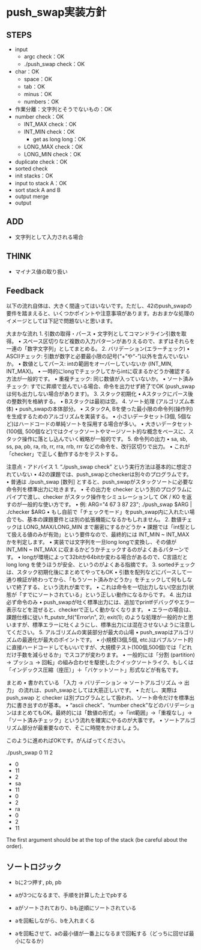 # push_swap実装方針

## STEPS

- input
  - argc check：OK
  - ./push_swap check：OK
- char：OK
  - space：OK
  - tab：OK
  - minus：OK
  - numbers：OK
- 作業分離：文字列とそうでないもの：OK
- number check：OK
  - INT_MAX check：OK
  - INT_MIN check：OK
    - get as long long：OK
  - LONG_MAX check：OK
  - LONG_MIN check：OK
- duplicate check：OK
- sorted check
- init stacks：OK
- input to stack A：OK
- sort stack A and B
- output merge
- output

## ADD

- 文字列として入力される場合

## THINK

- マイナス値の取り扱い

## Feedback

以下の流れ自体は、大きく間違ってはいないです。ただし、42のpush_swapの要件を踏まえると、いくつかポイントや注意事項があります。おおまかな処理のイメージとしては下記で問題ないと思います。

大まかな流れ
	1.	引数の取得・パース
	•	文字列としてコマンドライン引数を取得。
	•	スペース区切りなど複数の入力パターンがありえるので、まずはそれらを一連の「数字文字列」としてまとめる。
	2.	バリデーション(エラーチェック)
	•	ASCIIチェック: 引数が数字と必要最小限の記号(“+”や“-”)以外を含んでいないか。
	•	数値としてパース: intの範囲をオーバーしていないか (INT_MIN, INT_MAX)。
	•	一時的にlongでチェックしてからintに収まるかどうか確認する方法が一般的です。
	•	重複チェック: 同じ数値が入っていないか。
	•	ソート済みチェック: すでに昇順で並んでいる場合、命令を出力せず終了でOK (push_swapは何も出力しない場合があります)。
	3.	スタック初期化
	•	Aスタックにパース後の整数列を格納する。
	•	Bスタックは最初は空。
	4.	ソート処理 (アルゴリズム本体)
	•	push_swapの本体部分。
	•	スタックA, Bを使った最小限の命令列(操作列)を生成するためのアルゴリズムを実装する。
	•	小さいデータセット(3個, 5個など)はハードコードの単純ソートを採用する場合が多い。
	•	大きいデータセット(100個, 500個など)ではクイックソートやマージソート的な概念をベースに、スタック操作に落とし込んでいく戦略が一般的です。
	5.	命令列の出力
	•	sa, sb, ss, pa, pb, ra, rb, rr, rra, rrb, rrr などの命令を、改行区切りで出力。
	•	これが「checker」で正しく動作するかをテストする。

注意点・アドバイス
	1.	“./push_swap check” という実行方法は基本的に想定されていない
	•	42の課題では、push_swapとcheckerは別々のプログラムです。
	•	普通は ./push_swap [数列] とすると、push_swapがスタックソートに必要な命令列を標準出力に吐きます。
	•	その出力を checker という別のプログラムにパイプで渡し、checker がスタック操作をシミュレーションして OK / KO を返すのが一般的な使い方です。
	•	例: ARG="4 67 3 87 23"; ./push_swap $ARG | ./checker $ARG
	•	もし自前で「チェックモード」をpush_swap内に入れたい場合でも、基本の課題要件とは別の拡張機能になるかもしれません。
	2.	数値チェックは LONG_MAX/LONG_MIN まで厳密にするかどうか
	•	課題では「int型として扱える値のみが有効」という要件なので、最終的には INT_MIN ~ INT_MAX かを判定します。
	•	実装では文字列を一旦long longで変換し、その値が INT_MIN ~ INT_MAX に収まるかどうかチェックするのがよくあるパターンです。
	•	longが環境によって32bitか64bitか変わる場合があるので、C言語だと long long を使うほうが安全、というのがよくある指摘です。
	3.	sortedチェックは、スタック初期化後にまとめてやってもOK
	•	引数を配列などにパースして一通り検証が終わってから、「もうソート済みかどうか」をチェックして何もしないで終了する、という流れが楽です。
	•	これは命令を一切出力しない(空出力)状態が「すでにソートされている」という正しい動作になるからです。
	4.	出力は必ず命令のみ
	•	push_swapが吐く標準出力には、追加でprintfデバッグやエラー表示などを混ぜると、checkerで正しく動かなくなります。
	•	エラーの場合は、課題仕様に従い ft_putstr_fd("Error\n", 2); exit(1); のような処理が一般的かと思いますが、標準エラーに吐くようにし、標準出力には混在させないように注意してください。
	5.	アルゴリズムの実装部分が最大の山場
	•	push_swapはアルゴリズムの最適化が最大のポイントです。
	•	小規模(3個,5個, etc.)はバブルソート的に直接ハードコードしてもいいですが、大規模テスト(100個,500個)では「どれだけ手数を減らせるか」でスコアが変わります。
	•	一般的には「分割 (partition) → プッシュ → 回転」の組み合わせを駆使したクイックソートライク、もしくは「インデックス圧縮（座圧）」＋「バケットソート」形式などが有名です。

まとめ
	•	書かれている 「入力 → バリデーション → ソートアルゴリズム → 出力」 の流れは、push_swapとしては大筋正しいです。
	•	ただし、実際は push_swap と checker は別プログラムとして扱われ、ソート命令だけを標準出力に書き出すのが基本。
	•	“ascii check”、“number check”などのバリデーションはまとめてもOK。最終的には「数値の形式」→「int範囲」→「重複なし」→「ソート済みチェック」という流れを確実にやるのが大事です。
	•	ソートアルゴリズム部分が最重要なので、そこに時間をかけましょう。

このように進めればOKです。がんばってください。

./push_swap 0 11 2
- 0
- 11
- 2
- sa
- 11
- 0
- 2
- ra
- 0
- 2
- 11

The first argument should be at the top of the stack (be careful about the order).

## ソートロジック

- bに2つ押す, pb, pb

- aが3つになるまで、手順を計算した上でpbする

- aがソートされており、bも逆順にソートされている
- aを回転しながら、bを入れまくる
- aを回転させて、aの最小値が一番上になるまで回転する（どっちに回せば最小になるか）
